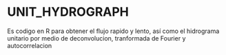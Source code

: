 # UNIT_HYDROGRAPH
Es codigo en R para obtener el flujo rapido y lento, así como el hidrograma unitario por medio de deconvolucion, tranformada de Fourier y autocorrelacion

